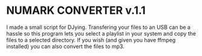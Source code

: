 # NUMARK CONVERTER v.1.1

I made a small script for DJying. Transfering your files to an USB can be a hassle so this program lets you select a playlist in your system and copy the files to a selected directory. If you wish (and given you have ffmpeg installed) you can also convert the files to mp3.
